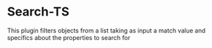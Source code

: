 # Search-TS
This plugin filters objects from a list taking as input a match value and specifics about the properties to search for
